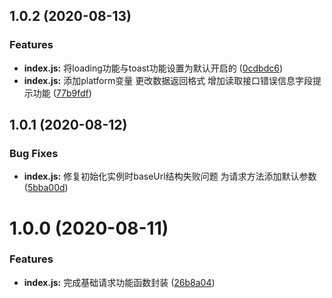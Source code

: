 ## 1.0.2 (2020-08-13)


### Features

* **index.js:** 将loading功能与toast功能设置为默认开启的 ([0cdbdc6](https://github.com/Oc-master/medusa-wx-request/commit/0cdbdc680b815c27d02e8c95a6c22ba3da10ac0a))
* **index.js:** 添加platform变量 更改数据返回格式 增加读取接口错误信息字段提示功能 ([77b9fdf](https://github.com/Oc-master/medusa-wx-request/commit/77b9fdf7ed65ee25de0843900eac592590355c81))



## 1.0.1 (2020-08-12)


### Bug Fixes

* **index.js:** 修复初始化实例时baseUrl结构失败问题 为请求方法添加默认参数 ([5bba00d](https://github.com/Oc-master/medusa-wx-request/commit/5bba00d743f83a4dcc4635ee3313b96673401d0f))



# 1.0.0 (2020-08-11)


### Features

* **index.js:** 完成基础请求功能函数封装 ([26b8a04](https://github.com/Oc-master/medusa-wx-request/commit/26b8a04278b6bb8b1afe0f514699fe3012638d87))
